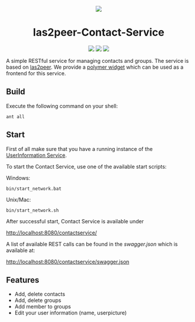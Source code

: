 <p align="center">
  <img src="https://raw.githubusercontent.com/rwth-acis/las2peer/master/img/logo/bitmap/las2peer-logo-128x128.png" />
</p>
<h1 align="center">las2peer-Contact-Service</h1>
<p align="center">
  <a href="https://travis-ci.org/rwth-acis/las2peer-Contact-Service" alt="Travis Build Status">
        <img src="https://travis-ci.org/rwth-acis/las2peer-Contact-Service.svg?branch=master" /></a>
  <a href="https://codecov.io/gh/rwth-acis/las2peer-Contact-Service" alt="Code Coverage">
        <img src="https://codecov.io/gh/rwth-acis/las2peer-Contact-Service/branch/master/graph/badge.svg" /></a>
  <a href="https://libraries.igo/github/rwth-acis/las2peer-contact-service" alt="Dependencies">
        <img src="https://img.shields.io/librariesio/github/rwth-acis/las2peer-Contact-Service" /></a>
</p>

A simple RESTful service for managing contacts and groups. The service is based on [las2peer](https://github.com/rwth-acis/LAS2peer). We provide a [polymer widget](https://github.com/rwth-acis/las2peer-frontend-user-widget) which can be used as a frontend for this service. 

Build
--------
Execute the following command on your shell:

```shell
ant all 
```

Start
--------

First of all make sure that you have a running instance of the [UserInformation Service](https://github.com/rwth-acis/las2peer-UserInformation-Service).

To start the Contact Service, use one of the available start scripts:

Windows:

```shell
bin/start_network.bat
```

Unix/Mac:
```shell
bin/start_network.sh
```

After successful start, Contact Service is available under

[http://localhost:8080/contactservice/](http://localhost:8080/contactservice/)

A list of available REST calls can be found in the *swagger.json* which is available at:

[http://localhost:8080/contactservice/swagger.json](http://localhost:8080/contactservice/swagger.json)


Features
--------

* Add, delete contacts
* Add, delete groups
* Add member to groups
* Edit your user information (name, userpicture)
